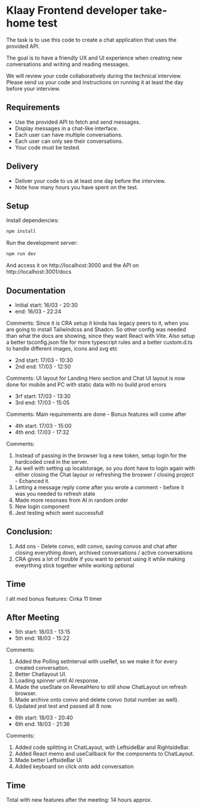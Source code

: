 # Klaay Frontend developer take-home test

The task is to use this code to create a chat application that uses the provided API.

The goal is to have a friendly UX and UI experience when creating new conversations and writing and reading messages.

We will review your code collaboratively during the technical interview. 
Please send us your code and instructions on running it at least the day before your interview.

## Requirements

- Use the provided API to fetch and send messages.
- Display messages in a chat-like interface.
- Each user can have multiple conversations.
- Each user can only see their conversations.
- Your code must be tested.

## Delivery

- Deliver your code to us at least one day before the interview.
- Note how many hours you have spent on the test.

## Setup

Install dependencies:

```bash
npm install
```

Run the development server:

```bash
npm run dev
```

And access it on http://localhost:3000 and the API on http://localhost:3001/docs


## Documentation

- Initial start: 16/03 - 20:30
- end: 16/03 - 22:24

Comments: Since it is CRA setup it kinda has legacy peers to it, when you are going to install Tailwindcss and Shadcn. So other config was needed than what the docs are showing, since they want React with Vite. Also setup a better tsconfig.json file for more typescript rules and a better custom.d.ts to handle different images, icons and svg etc

- 2nd start: 17/03 - 10:30
- 2nd end:  17/03 - 12:50

Comments: UI layout for Landing Hero section and Chat UI layout is now done for mobile and PC with static data with no build prod errors

- 3rf start: 17/03 - 13:30
- 3rd end:  17/03 - 15:05 

Comments: Main requirements are done - Bonus features will come after

- 4th start: 17/03 - 15:00
- 4th end:  17/03 - 17:32 

Comments: 
1. Instead of passing in the browser log a new token, setup login for the hardcoded cred in the server.
2. As well with setting up localstorage, so you dont have to login again with either closing the Chat layour or refreshing the broswer / closing project - Echanced it.
3. Letting a message reply come after you wrote a comment - before it was you needed to refresh state
4. Made more resonses from AI in random order
5. New login component
6. Jest testing which went successfull

## Conclusion: 
1. Add ons - Delete convo, edit convo, saving convos and chat after closing everything down, archived conversations / active conversations 
2. CRA gives a lot of trouble if you want to persist using it while making eveyrthing stick together while working optional

## Time 
I alt med bonus features: Cirka 11 timer

## After Meeting

- 5th start: 18/03 - 13:15
- 5th end:  18/03 - 15:22

Comments: 
1. Added the Polling setInterval with useRef, so we make it for every created conversation.
2. Better Chatlayout UI.
3. Loading spinner until AI response.
4. Made the useState on RevealHero to still show ChatLayout on refresh browser.
5. Made archive onto convo and delete convo (total number as well).
6. Updated jest test and passed all 8 now.

- 6th start: 18/03 - 20:40
- 6th end:  18/03 - 21:36

Comments: 
1. Added code splitting in ChatLayout, with LeftsideBar and RightsideBar. 
2. Added React memo and useCallback for the components to ChatLayout.
3. Made better LeftsideBar UI
4. Added keyboard on click onto add conversation

## Time 
Total with new features after the meeting: 14 hours approx.
